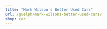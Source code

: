 ```yaml
---
title: "Mark Wilson's Better Used Cars"
url: /guelph/mark-wilsons-better-used-cars/
shop: car
---
```

